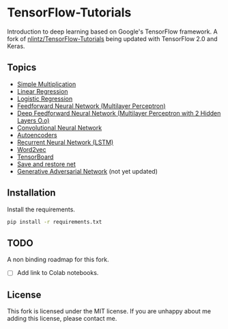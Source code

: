 # TensorFlow-Tutorials

Introduction to deep learning based on Google's TensorFlow framework.  A fork of [nlintz/TensorFlow-Tutorials](https://github.com/nlintz/TensorFlow-Tutorials) being updated with TensorFlow 2.0 and Keras.

## Topics
* [Simple Multiplication](00_multiply.ipynb)
* [Linear Regression](01_linear_regression.ipynb)
* [Logistic Regression](02_logistic_regression.ipynb)
* [Feedforward Neural Network (Multilayer Perceptron)](03_net.ipynb)
* [Deep Feedforward Neural Network (Multilayer Perceptron with 2 Hidden Layers O.o)](04_modern_net.ipynb)
* [Convolutional Neural Network](05_convolutional_net.ipynb)
* [Autoencoders](06_autoencoder.ipynb)
* [Recurrent Neural Network (LSTM)](07_lstm.ipynb)
* [Word2vec](08_word2vec.ipynb)
* [TensorBoard](09_tensorboard.ipynb)
* [Save and restore net](10_save_restore_net.ipynb)
* [Generative Adversarial Network](11_gan.ipynb) (not yet updated)

## Installation
Install the requirements.

```sh
pip install -r requirements.txt
```

## TODO
A non binding roadmap for this fork.

- [ ] Add link to Colab notebooks.

## License

This fork is licensed under the MIT license. If you are unhappy about me adding this license, please contact me.
